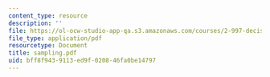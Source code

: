 ```yaml
---
content_type: resource
description: ''
file: https://ol-ocw-studio-app-qa.s3.amazonaws.com/courses/2-997-decision-making-in-large-scale-systems-spring-2004/bff8f9439113ed9f020846fa0be14797_sampling.pdf
file_type: application/pdf
resourcetype: Document
title: sampling.pdf
uid: bff8f943-9113-ed9f-0208-46fa0be14797
---
```

